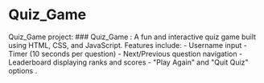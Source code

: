 # Quiz_Game
Quiz_Game project:  ### Quiz_Game : A fun and interactive quiz game built using HTML, CSS, and JavaScript. Features include: - Username input - Timer (10 seconds per question) - Next/Previous question navigation - Leaderboard displaying ranks and scores - "Play Again" and "Quit Quiz" options .
